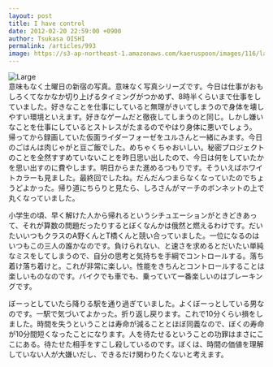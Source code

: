 ```yaml
---
layout: post
title: I have control
date: 2012-02-20 22:59:00 +0900
author: Tsukasa OISHI
permalink: /articles/993
image: https://s3-ap-northeast-1.amazonaws.com/kaeruspoon/images/116/large.JPG?1329746389
---
```



![Large](https://s3-ap-northeast-1.amazonaws.com/kaeruspoon/images/116/large.JPG?1329746389)  
意味もなく土曜日の新宿の写真。意味なく写真シリーズです。今日は仕事がおもしろくてなかなか切り上げるタイミングがつかめず、8時半くらいまで仕事をしていました。好きなことを仕事にしていると無理がきいてしまうので身体を壊しやすい環境といえます。好きなゲームだと徹夜してしまうのと同じ。しかし嫌いなことを仕事にしているとストレスがたまるのでやはり身体に悪いでしょう。  
帰ってから録画していた仮面ライダーフォーゼをユルさんと一緒にみます。今日のごはんは肉じゃがと豆ご飯でした。めちゃくちゃおいしい。秘密プロジェクトのことを全然すすめていないことを昨日思い出したので、今日は何をしていたかを思い出すのに費やします。明日からまた進めるつもりです。そういえばホワイトカラーも見ました。最終回でしたね。だんだんつまらなくなっていたのでちょうどよかった。帰り道にちらりと見たら、しろさんがマーチのボンネットの上で丸くなっていました。  

小学生の頃、早く解けた人から帰れるというシチュエーションがときどきあって、それが算数の問題だったりするとぼくなんかは俄然と燃えるわけです。だいたいいつもクラスのA野くんとT橋くんと競い合っていました。一位になるのはいつもこの三人の誰かなのです。負けられない、と速さを求めるとだいたい単純なミスをしてしまうので、自分の思考と気持ちを手綱でコントロールする。落ち着け落ち着けと。これが非常に楽しい。性能をきちんとコントロールすることは楽しいものなのです。バイクでも車でも、乗っていて一番楽しいのはブレーキングです。  

ぼーっとしていたら降りる駅を通り過ぎていました。よくぼーっとしている男なのです。一駅で気づいてよかった。折り返し戻ります。これで10分くらい損をしました。時間を失うということは寿命が減ることとほぼ同義なので、ぼくの寿命が10分間短くなったことになります。人を待たせるということの功罪はまさにここにある。待たせた相手をすこし殺しているのです。ぼくは、時間の価値を理解していない人が大嫌いだし、できるだけ関わりたくないと考えます。  

